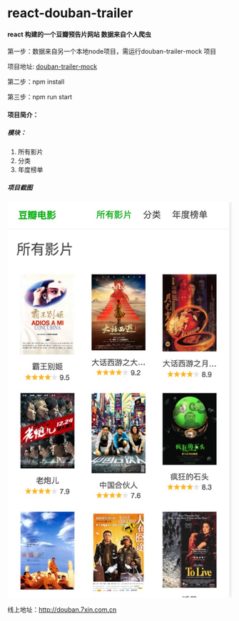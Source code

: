 # react-douban-trailer
#### react 构建的一个豆瓣预告片网站 数据来自个人爬虫

第一步：数据来自另一个本地node项目，需运行douban-trailer-mock 项目

项目地址: [douban-trailer-mock](https://github.com/liangxiaoxin/douban-trailer-mock)

第二步：npm install

第三步：npm run start

#### 项目简介：

##### 模块： 

1. 所有影片
2. 分类
3. 年度榜单

##### 项目截图

![intro](./intro.jpeg)


线上地址：http://douban.7xin.com.cn





